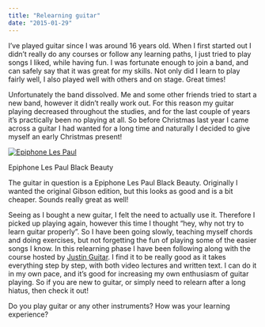 ```yaml
---
title: "Relearning guitar"
date: "2015-01-29"
---
```


I’ve played guitar since I was around 16 years old. When I first started out I didn’t really do any courses or follow any learning paths, I just tried to play songs I liked, while having fun. I was fortunate enough to join a band, and can safely say that it was great for my skills. Not only did I learn to play fairly well, I also played well with others and on stage. Great times!

Unfortunately the band dissolved. Me and some other friends tried to start a new band, however it didn’t really work out. For this reason my guitar playing decreased throughout the studies, and for the last couple of years it’s practically been no playing at all. So before Christmas last year I came across a guitar I had wanted for a long time and naturally I decided to give myself an early Christmas present!

[![Epiphone Les Paul](/img/2015/01/EpiphoneLesPaul-128x300.png?fit=128%2C300)](/img/2015/01/EpiphoneLesPaul.png)

Epiphone Les Paul Black Beauty

The guitar in question is a Epiphone Les Paul Black Beauty. Originally I wanted the original Gibson edition, but this looks as good and is a bit cheaper. Sounds really great as well!

Seeing as I bought a new guitar, I felt the need to actually use it. Therefore I picked up playing again, however this time I thought “hey, why not try to learn guitar properly”. So I have been going slowly, teaching myself chords and doing exercises, but not forgetting the fun of playing some of the easier songs I know. In this relearning phase I have been following along with the course hosted by [Justin Guitar](http://www.justinguitar.com/ "Justin Guitar"). I find it to be really good as it takes everything step by step, with both video lectures and written text. I can do it in my own pace, and it’s good for increasing my own enthusiasm of guitar playing. So if you are new to guitar, or simply need to relearn after a long hiatus, then check it out!

Do you play guitar or any other instruments? How was your learning experience?
